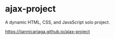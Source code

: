 # ajax-project

A dynamic HTML, CSS, and JavaScript solo project.

https://jiannicariaga.github.io/ajax-project
